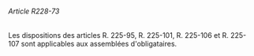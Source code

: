 ###### Article R228-73

Les dispositions des articles R. 225-95, R. 225-101, R. 225-106 et R. 225-107 sont applicables aux assemblées d'obligataires.

